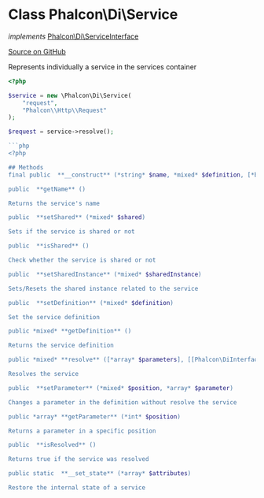 # Class **Phalcon\\Di\\Service**

*implements* [Phalcon\Di\ServiceInterface](/en/3.1.2/api/Phalcon_Di_ServiceInterface)

<a href="https://github.com/phalcon/cphalcon/blob/master/phalcon/di/service.zep" class="btn btn-default btn-sm">Source on GitHub</a>

Represents individually a service in the services container

```php
<?php

$service = new \Phalcon\Di\Service(
    "request",
    "Phalcon\\Http\\Request"
);

$request = service->resolve();

```php
<?php

## Methods
final public  **__construct** (*string* $name, *mixed* $definition, [*boolean* $shared])

public  **getName** ()

Returns the service's name

public  **setShared** (*mixed* $shared)

Sets if the service is shared or not

public  **isShared** ()

Check whether the service is shared or not

public  **setSharedInstance** (*mixed* $sharedInstance)

Sets/Resets the shared instance related to the service

public  **setDefinition** (*mixed* $definition)

Set the service definition

public *mixed* **getDefinition** ()

Returns the service definition

public *mixed* **resolve** ([*array* $parameters], [[Phalcon\DiInterface](/en/3.1.2/api/Phalcon_DiInterface) $dependencyInjector])

Resolves the service

public  **setParameter** (*mixed* $position, *array* $parameter)

Changes a parameter in the definition without resolve the service

public *array* **getParameter** (*int* $position)

Returns a parameter in a specific position

public  **isResolved** ()

Returns true if the service was resolved

public static  **__set_state** (*array* $attributes)

Restore the internal state of a service

